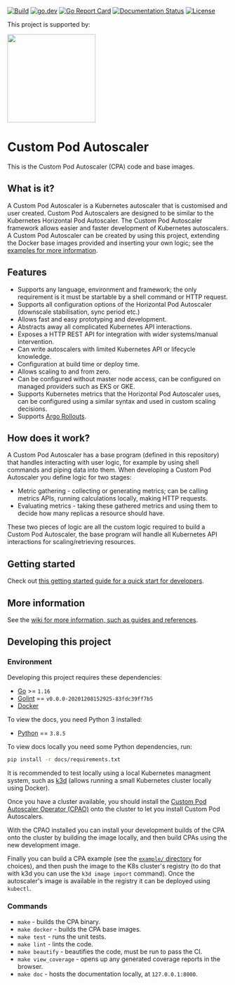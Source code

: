[![Build](https://github.com/jthomperoo/custom-pod-autoscaler/workflows/main/badge.svg)](https://github.com/jthomperoo/custom-pod-autoscaler/actions)
[![go.dev](https://img.shields.io/badge/go.dev-reference-007d9c?logo=go&logoColor=white&style=flat)](https://pkg.go.dev/github.com/jthomperoo/custom-pod-autoscaler)
[![Go Report
Card](https://goreportcard.com/badge/github.com/jthomperoo/custom-pod-autoscaler)](https://goreportcard.com/report/github.com/jthomperoo/custom-pod-autoscaler)
[![Documentation
Status](https://readthedocs.org/projects/custom-pod-autoscaler/badge/?version=latest)](https://custom-pod-autoscaler.readthedocs.io/en/latest)
[![License](https://img.shields.io/:license-apache-blue.svg)](https://www.apache.org/licenses/LICENSE-2.0.html)

<p>This project is supported by:</p>
<p>
  <a href="https://www.digitalocean.com/">
    <img src="https://opensource.nyc3.cdn.digitaloceanspaces.com/attribution/assets/SVG/DO_Logo_horizontal_blue.svg" width="201px">
  </a>
</p>

# Custom Pod Autoscaler

This is the Custom Pod Autoscaler (CPA) code and base images.

## What is it?

A Custom Pod Autoscaler is a Kubernetes autoscaler that is customised and user created. Custom Pod Autoscalers are
designed to be similar to the Kubernetes Horizontal Pod Autoscaler. The Custom Pod Autoscaler framework allows easier
and faster development of Kubernetes autoscalers.
A Custom Pod Autoscaler can be created by using this project, extending the Docker base images provided and inserting
your own logic; see the
[examples for more information](https://github.com/jthomperoo/custom-pod-autoscaler/tree/v2.2.0/example).

## Features

- Supports any language, environment and framework; the only requirement is it must be startable by a shell command
or HTTP request.
- Supports all configuration options of the Horizontal Pod Autoscaler (downscale stabilisation, sync period etc.)
- Allows fast and easy prototyping and development.
- Abstracts away all complicated Kubernetes API interactions.
- Exposes a HTTP REST API for integration with wider systems/manual intervention.
- Can write autoscalers with limited Kubernetes API or lifecycle knowledge.
- Configuration at build time or deploy time.
- Allows scaling to and from zero.
- Can be configured without master node access, can be configured on managed providers such as EKS or GKE.
- Supports Kubernetes metrics that the Horizontal Pod Autoscaler uses, can be configured using a similar syntax and
used in custom scaling decisions.
- Supports [Argo Rollouts](https://argoproj.github.io/argo-rollouts/).

## How does it work?

A Custom Pod Autoscaler has a base program (defined in this repository) that handles interacting with user logic, for
example by using shell commands and piping data into them.
When developing a Custom Pod Autoscaler you define logic for two stages:

* Metric gathering - collecting or generating metrics; can be calling metrics APIs, running calculations locally,
making HTTP requests.
* Evaluating metrics - taking these gathered metrics and using them to decide how many replicas a resource should have.

These two pieces of logic are all the custom logic required to build a Custom Pod Autoscaler, the base program will
handle all Kubernetes API interactions for scaling/retrieving resources.

## Getting started

Check out [this getting started guide for a quick start for
developers](https://custom-pod-autoscaler.readthedocs.io/en/stable/user-guide/getting-started).

## More information

See the [wiki for more information, such as guides and
references](https://custom-pod-autoscaler.readthedocs.io/en/stable/).

## Developing this project
### Environment
Developing this project requires these dependencies:

* [Go](https://golang.org/doc/install) >= `1.16`
* [Golint](https://github.com/golang/lint) == `v0.0.0-20201208152925-83fdc39ff7b5`
* [Docker](https://docs.docker.com/install/)

To view the docs, you need Python 3 installed:

* [Python](https://www.python.org/downloads/) == `3.8.5`

To view docs locally you need some Python dependencies, run:

```bash
pip install -r docs/requirements.txt
```

It is recommended to test locally using a local Kubernetes managment system, such as
[k3d](https://github.com/rancher/k3d) (allows running a small Kubernetes cluster locally using Docker).

Once you have a cluster available, you should install the [Custom Pod Autoscaler Operator
(CPAO)](https://github.com/jthomperoo/custom-pod-autoscaler-operator/blob/master/INSTALL.md)
onto the cluster to let you install Custom Pod Autoscalers.

With the CPAO installed you can install your development builds of the CPA onto the cluster by building the image
locally, and then build CPAs using the new development image.

Finally you can build a CPA example (see the [`example/` directory](./example) for choices), and then
push the image to the K8s cluster's registry (to do that with k3d you can use the `k3d image import` command). Once
the autoscaler's image is available in the registry it can be deployed using `kubectl`.

### Commands

* `make` - builds the CPA binary.
* `make docker` - builds the CPA base images.
* `make test` - runs the unit tests.
* `make lint` - lints the code.
* `make beautify` - beautifies the code, must be run to pass the CI.
* `make view_coverage` - opens up any generated coverage reports in the browser.
* `make doc` - hosts the documentation locally, at `127.0.0.1:8000`.
